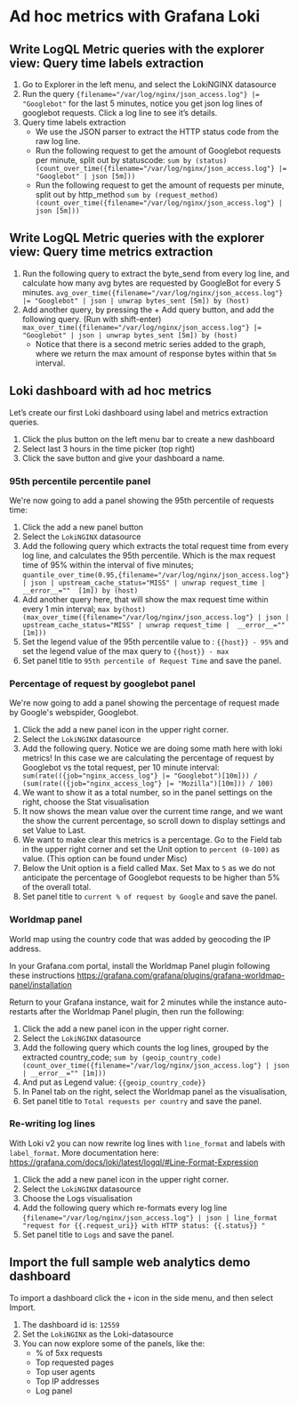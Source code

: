 # Ad hoc metrics with Grafana Loki

## Write LogQL Metric queries with the explorer view: Query time labels extraction

1. Go to Explorer  in the left menu, and select the LokiNGINX datasource
2. Run the query `{filename="/var/log/nginx/json_access.log"} |= "Googlebot"` for the last 5 minutes, notice you get json log lines of googlebot requests. Click a log line to see it’s details.
3. Query time labels extraction
    - We use the JSON parser to extract the HTTP status code from the raw log line.
    - Run the following request to get the amount of Googlebot requests per minute, split out by statuscode: `sum by (status) (count_over_time({filename="/var/log/nginx/json_access.log"} |= "Googlebot" | json [5m]))`
    - Run the following request to get the amount of requests per minute, split out by http_method `sum by (request_method) (count_over_time({filename="/var/log/nginx/json_access.log"} | json [5m]))`

## Write LogQL Metric queries with the explorer view: Query time metrics extraction

1. Run the following query to extract the byte_send from every log line, and calculate how many avg bytes are requested by GoogleBot for every 5 minutes.
`avg_over_time({filename="/var/log/nginx/json_access.log"} |= "Googlebot" | json | unwrap bytes_sent [5m]) by (host)`
2. Add another query, by pressing the + Add query button, and add the following query. (Run with shift-enter)
`max_over_time({filename="/var/log/nginx/json_access.log"} |= "Googlebot" | json | unwrap bytes_sent [5m]) by (host)`
    - Notice that there is a second metric series added to the graph, where we return the max amount of response bytes within that `5m` interval.

## Loki dashboard with ad hoc metrics

Let’s create our first Loki dashboard using label and metrics extraction queries.

1. Click the plus button on the left menu bar to create a new dashboard
2. Select last 3 hours in the time picker (top right)
3. Click the save button and give your dashboard a name. 

### 95th percentile percentile panel

We're now going to add a panel showing the 95th percentile of requests time:
1. Click the add a new panel button 
2. Select the `LokiNGINX` datasource
3. Add the following query which extracts the total request time from every log line, and calculates the 95th percentile. Which is the max request time of 95% within the interval of five minutes; `quantile_over_time(0.95,{filename="/var/log/nginx/json_access.log"} | json | upstream_cache_status="MISS" | unwrap request_time |  __error__=""  [1m]) by (host)`
4. Add another query here, that will show the max request time within every 1 min interval; `max by(host) (max_over_time({filename="/var/log/nginx/json_access.log"} | json | upstream_cache_status="MISS" | unwrap request_time |  __error__=""  [1m]))`
5. Set the legend value of the 95th percentile value to : `{{host}} - 95%` and set the legend value of the max query to `{{host}} - max`
5. Set panel title to `95th percentile of Request Time` and save the panel.
  
### Percentage of request by googlebot panel

We're now going to add a panel showing the percentage of request made by Google's webspider, Googlebot.
1. Click the add a new panel icon in the upper right corner.
2. Select the `LokiNGINX` datasource
3. Add the following query. Notice we are doing some math here with loki metrics! In this case we are calculating the percentage of request by Googlebot vs the total request, per 10 minute interval: `  sum(rate(({job="nginx_access_log"} |= "Googlebot")[10m])) / (sum(rate(({job="nginx_access_log"} |= "Mozilla")[10m])) / 100)`
4. We want to show it as a total number, so in the panel settings on the right, choose the Stat visualisation 
5. It now shows the mean value over the current time range, and we want the show the current percentage, so scroll down to display settings and set Value to Last.  
6. We want to make clear this metrics is a percentage.  Go to the Field tab in the upper right corner and set the Unit option to `percent (0-100)` as value. (This option can be found under Misc)
7. Below the Unit option is a field called Max.  Set Max to `5` as we do not anticipate the percentage of Googlebot requests to be higher than 5% of the overall total.
8. Set panel title to `current % of request by Google` and save the panel.

### Worldmap panel 

World map using the country code that was added by geocoding the IP address. 

In your Grafana.com portal, install the Worldmap Panel plugin following these instructions 
https://grafana.com/grafana/plugins/grafana-worldmap-panel/installation 

Return to your Grafana instance, wait for 2 minutes while the instance auto-restarts after the Worldmap Panel plugin, then run the following:  

1. Click the add a new panel icon in the upper right corner.
2. Select the `LokiNGINX` datasource
3. Add the following query which counts the log lines, grouped by the extracted country_code; `sum by (geoip_country_code) (count_over_time({filename="/var/log/nginx/json_access.log"} | json | __error__="" [1m]))`
4. And put as Legend value: `{{geoip_country_code}}`
5. In Panel tab on the right, select the Worldmap panel as the visualisation,
6. Set panel title to `Total requests per country` and save the panel.

### Re-writing log lines

With Loki v2 you can now rewrite log lines with `line_format` and labels with `label_format`. More documentation here: https://grafana.com/docs/loki/latest/logql/#Line-Format-Expression

1. Click the add a new panel icon in the upper right corner.
2. Select the `LokiNGINX` datasource
3. Choose the Logs visualisation
3. Add the following query which re-formats every log line
`{filename="/var/log/nginx/json_access.log"} | json | line_format "request for {{.request_uri}} with HTTP status: {{.status}} "`
4. Set panel title to `Logs` and save the panel.

## Import the full sample web analytics demo dashboard

To import a dashboard click the `+` icon in the side menu, and then select Import.
1. The dashboard id is: `12559`
2. Set the `LokiNGINX` as the Loki-datasource
2. You can now explore some of the panels, like the: 
    - % of 5xx requests
    - Top requested pages
    - Top user agents
    - Top IP addresses
    - Log panel





